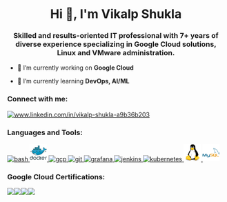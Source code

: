 <h1 align="center">Hi 👋, I'm Vikalp Shukla</h1>
<h3 align="center">Skilled and results-oriented IT professional with 7+ years of diverse experience specializing in Google Cloud solutions, Linux and VMware administration.</h3>

- 🔭 I’m currently working on **Google Cloud**

- 🌱 I’m currently learning **DevOps, AI/ML**

<h3 align="left">Connect with me:</h3>
<p align="left">
<a href="https://linkedin.com/in/vikalp-shukla-a9b36b203" target="blank"><img align="center" src="https://raw.githubusercontent.com/rahuldkjain/github-profile-readme-generator/master/src/images/icons/Social/linked-in-alt.svg" alt="www.linkedin.com/in/vikalp-shukla-a9b36b203" height="30" width="40" /></a>
</p>

<h3 align="left">Languages and Tools:</h3>
<p align="left"> <a href="https://www.gnu.org/software/bash/" target="_blank" rel="noreferrer"> <img src="https://www.vectorlogo.zone/logos/gnu_bash/gnu_bash-icon.svg" alt="bash" width="40" height="40"/> </a> <a href="https://www.docker.com/" target="_blank" rel="noreferrer"> <img src="https://raw.githubusercontent.com/devicons/devicon/master/icons/docker/docker-original-wordmark.svg" alt="docker" width="40" height="40"/> </a> <a href="https://cloud.google.com" target="_blank" rel="noreferrer"> <img src="https://www.vectorlogo.zone/logos/google_cloud/google_cloud-icon.svg" alt="gcp" width="40" height="40"/> </a> <a href="https://git-scm.com/" target="_blank" rel="noreferrer"> <img src="https://www.vectorlogo.zone/logos/git-scm/git-scm-icon.svg" alt="git" width="40" height="40"/> </a> <a href="https://grafana.com" target="_blank" rel="noreferrer"> <img src="https://www.vectorlogo.zone/logos/grafana/grafana-icon.svg" alt="grafana" width="40" height="40"/> </a> <a href="https://www.jenkins.io" target="_blank" rel="noreferrer"> <img src="https://www.vectorlogo.zone/logos/jenkins/jenkins-icon.svg" alt="jenkins" width="40" height="40"/> </a> <a href="https://kubernetes.io" target="_blank" rel="noreferrer"> <img src="https://www.vectorlogo.zone/logos/kubernetes/kubernetes-icon.svg" alt="kubernetes" width="40" height="40"/> </a> <a href="https://www.linux.org/" target="_blank" rel="noreferrer"> <img src="https://raw.githubusercontent.com/devicons/devicon/master/icons/linux/linux-original.svg" alt="linux" width="40" height="40"/> </a> <a href="https://www.mysql.com/" target="_blank" rel="noreferrer"> <img src="https://raw.githubusercontent.com/devicons/devicon/master/icons/mysql/mysql-original-wordmark.svg" alt="mysql" width="40" height="40"/> </a> </p>

<h3 align="left">Google Cloud Certifications:</h3>
<p align="left">
<div style="display: flex; flex-wrap: nowrap; overflow-x: auto;">
    <a href="https://www.credly.com/badges/efb9da12-d3cc-4016-aedf-d7f64abc6234" target="_blank"><img src="https://api.accredible.com/v1/frontend/credential_website_embed_image/badge/45954152" width="100" /></a>
    <a href="https://www.credly.com/badges/cc0ccc41-7c73-48d2-998b-d83f187fe8cb" target="_blank"><img src="https://api.accredible.com/v1/frontend/credential_website_embed_image/badge/66478551" width="100" /></a>
    <a href="https://www.credly.com/badges/42b331cb-708c-4ea7-9fdf-7a13447684c5" target="_blank"><img src="https://api.accredible.com/v1/frontend/credential_website_embed_image/badge/73412563" width="100" /></a>
    <a href="https://www.credly.com/badges/bd470126-3a93-4407-898c-6431c5e61568" target="_blank"><img src="https://api.accredible.com/v1/frontend/credential_website_embed_image/badge/55773486" width="100" /></a>
</div>
</p>
